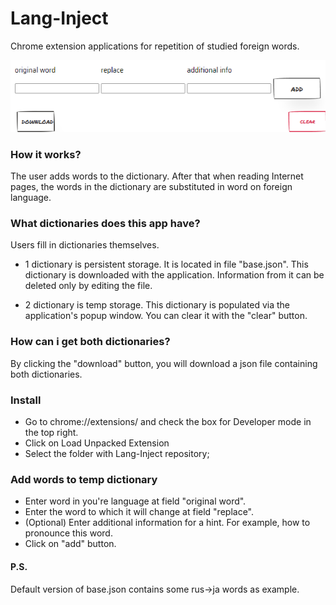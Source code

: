 # Lang-Inject

Chrome extension applications for repetition of studied foreign words.

![Screenshot](screenshot.png)

### How it works?
The user adds words to the dictionary. After that when reading Internet pages, the words in the dictionary are substituted in word on foreign language.

### What dictionaries does this app have?
Users fill in dictionaries themselves.
- 1 dictionary is persistent storage. It is located in file "base.json". This dictionary is downloaded with the application. Information from it can be deleted only by editing the file.

- 2 dictionary is temp storage. This dictionary is populated via the application's popup window. You can clear it with the "clear" button.

### How can i get both dictionaries?
By clicking the "download" button, you will download a json file containing both dictionaries.

### Install
- Go to chrome://extensions/ and check the box for Developer mode in the top right.
- Click on Load Unpacked Extension
- Select the folder with Lang-Inject repository;


### Add words to temp dictionary
- Enter word in you're language at field "original word".
- Enter the word to which it will change  at field "replace".
- (Optional) Enter additional information for a hint. For example, how to pronounce this word.
- Click on "add" button.

#### P.S.
Default version of base.json contains some rus->ja words as example. 
